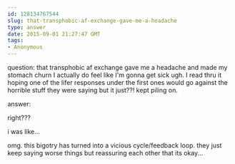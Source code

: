 ```yaml
---
id: 128134767544
slug: that-transphobic-af-exchange-gave-me-a-headache
type: answer
date: 2015-09-01 21:27:47 GMT
tags:
- Anonymous
---
```

question: that transphobic af exchange gave me a headache and made my stomach churn I actually do feel like I'm gonna get sick ugh. I read thru it hoping one of the lifer responses under the first ones would go against the horrible stuff they were saying but it just??! kept piling on.

answer: <p>right???</p><p>i was like...</p><p>omg. this bigotry has turned into a
 vicious cycle/feedback loop. they just keep saying worse things but 
reassuring each other that its okay...<br></p>